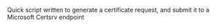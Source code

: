 Quick script written to generate a certificate request, and submit it to a Microsoft Certsrv endpoint
